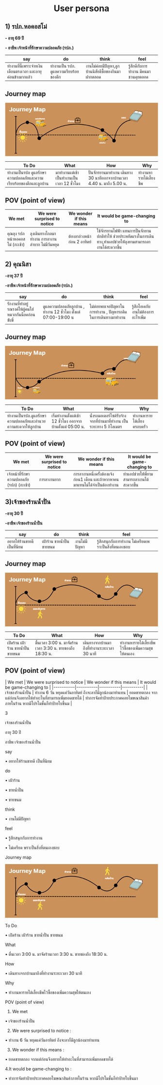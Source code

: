 <h1 align="center" class="large-text"><strong>User persona</strong></h1>


## 1)  รปภ.หอคอสโม่
 
 **- อายุ 69 ปี**
 
 **- อาชีพ เจ้าหน้าที่รักษาความปลอดภัย (รปภ.)**

 | **say**  | **do** | **think**   | **feel** |
 |-----------|-----------|-----------|-----------|
 | ทำงานที่นี้เพราะจ่ายเงินเดือนตรงเวลา และอายุค่อนข้างมากแล้ว   | ทำงานเป็น รปภ. ดูแลความเรียบร้อยของตึก   | งานไม่ค่อยมีปัญหา,ลูกบ้านนิสัยดีซื้อของกินมาฝากตลอด | รู้สึกดีกับการทำงาน มีคนมาชวนคุยตลอด    |

<h2><strong> Journey map </strong></h2>

![img1](https://github.com/Bhirapat/img/blob/main/Screenshot%202024-09-25%20180214.png)

  | To Do  | What | How  | Why |
 |-----------|-----------|-----------|-----------|
 | ทำงานเป็นรปภ ดูแลรักษาความปลอดภัยและความเรียบร้อยของตึกและลูกบ้าน  | มาทำงานแต่เช้าเป็นทำงานเป็นเวลา 12 ชั่วโมง    | ปั่นจักรยานมาทำงาน เดินทาง 30 นาทีออกจากบ้านเวลา 4.40 น. มาถึง 5.00 น. | ทำงานหารายได้เลี้ยงชีพ |


<h2><strong> POV (point of view) </strong></h2>

 | We met | We were surprised to notice | We wonder if this means  | It would be game-changing to |
 |-----------|-----------|-----------|-----------|
 | คุณลุง รปภ หน้าหอคอสโม่ (กะเช้า)  | ลุงเดินทางไกลมาทำงาน การลางานลำบาก ไม่มีวันหยุด    | ต้องลาล่วงหน้าก่อน 2 อาทิตย์ |  ใช้จักรยานไฟฟ้า แทนการปั่นจักยานปกติทำให้ ช่วยประหยัดแรงในการเดินทาง,ทำแอปช่วยให่้ลุงยามสามารถลางานได้สะดวกขึ้น |
 
## 2) คุณนิสา
 
 **-อายุ 37 ปี**
 
 **-อาชีพ เจ้าหน้าที่รักษาความปลอดภัย (รปภ.)**

 | **say**  | **do** | **think**   | **feel** |
 |-----------|-----------|-----------|-----------|
 | รักงานที่ทำอยู่ รณรงค์ให้ผู้คนใส่หมวกกันน็อคก่อนขับขี่   | ดูแลความปลอดภัยลูกบ้าน , ทำงาน 12 ชั่วโมง ตั้งแต่ 07:00-19:00 น   | ไม่ค่อยพบเจอปัญหาในการทำงาน , ปัญหารถติดในการเดินทางมาทำงาน | รู้สึกโอเคกับงานไม่ต้องการอะไรเพิ่ม  |

 <h2><strong> Journey map </strong></h2>

![img2](https://github.com/Bhirapat/img/blob/main/Screenshot%202024-09-25%20180059.png)

 | To Do  | What | How  | Why |
 |-----------|-----------|-----------|-----------|
 | ทำงานเป็นรปภ.ดูแลรักษาความปลอดภัยและอำนวยความสะดวกให้ลูกบ้าน  |เริ่มทำงานตั้งแต่เช้า 12 ชั่วโมง ออกจากบ้านตั้งแต่ 05:00 น.  | นั่งรถมอเตอร์ไซต์รับจ้างจากที่บ้านมาที่ทำงาน เป็นระยะทาง 5 กิโลเมตร | ทำงานหารายได้เลี้ยงครอบครัว |

<h2><strong> POV (point of view) </strong></h2>

| We met | We were surprised to notice | We wonder if this means  | It would be game-changing to |
 |-----------|-----------|-----------|-----------|
 | เจ้าหน้าที่รักษาความปลอดภัย (รปภ) (กะเช้า)  | การลางานยาก    | การลางานหนึ่งครั้งต้องแจ้งก่อน1 เดือน และถ้าหากหาคนมาแทนไม่ได้จำเป็นต้องทำงาน |  ทำแอปช่วยให่้พี่ยามสามารถลางานได้สะดวกขึ้น |

## 3)เจ้าของร้านน้ำปั่น
 
 **-อายุ 30 ปี**
 
 **-อาชีพ เจ้าของร้านน้ำปั่น**

 | **say**  | **do** | **think**   | **feel** |
 |-----------|-----------|-----------|-----------|
 | อยากให้ร้านขายดี เป็นที่นิยม   |   เฝ้าร้าน ขายน้ำปั่น ขายขนม   | งานไม่มีปัญหา | รู้สึกสนุกกับการทำงาน ไม่เครียดเพราะป็นสิ่งที่ตนเองชอบ    |
 
<h2><strong> Journey map </strong></h2>
 
![img3](https://github.com/Bhirapat/img/blob/main/Screenshot%202024-09-25%20175802.png) 

 | To Do  | What | How  | Why |
 |-----------|-----------|-----------|-----------|
 | เปิดร้าน เฝ้าร้าน ขายน้ำปั่น ขายขนม  | ตื่นเวลา 3:00 น. มาจัดร้านเวลา 3:30 น. ขายของถึง 18:30 น.  | เดินทางจากบ้านมาถึงที่ทำงานระยะเวลา 30 นาที | ทำงานหารายได้เลี้ยงชีพไว้ซื้อของเพิ่มความสุขให้ตนเอง |


<h2><strong> POV (point of view) </strong></h2>
| We met | We were surprised to notice | We wonder if this means  | It would be game-changing to |
 |-----------|-----------|-----------|-----------|
 | เจ้าของร้านน้ำปั่น  | ทำงาน 6 วัน หยุดแค่วันอาทิตย์ ถึงจะลาก็มีลูกน้องมาทำแทน    | ยอดขายตกลง จากแต่ก่อนจึงอยากให้ทำอะไนที่สามารถเพิ่มยอดขายได้ |  ทำการจัดทำป้ายประกาศคอยโฆษณาสินค้าภายในร้าน หากมีโปรโมชั้นก็ทำป้ายใบขึ้นม |

3

 เจ้าของร้านน้ำปั่น
 
 อายุ 30 ปี
 
 อาชีพ เจ้าของร้านน้ำปั่น

 say  
 
 • อยากให้ร้านขายดี เป็นที่นิยม
 
 do  
 
 • เฝ้าร้าน
 
 • ขายน้ำปั่น
 
 • ขายขนม
 
 think 
 
• งานไม่มีปัญหา

 feel

 • รู้สึกสนุกกับการทำงาน
 
 • ไม่เครียด พราะป็นสิ่งที่ตนเองชอบ
 
 Journey map 
 
![img3](https://github.com/Bhirapat/img/blob/main/Screenshot%202024-09-25%20175802.png) 

To Do

• เปิดร้าน เฝ้าร้าน ขายน้ำปั่น ขายขนม

What

• ตื่นเวลา 3:00 น. มาจัดร้านเวลา 3:30 น. ขายของถึง 18:30 น.

How

• เดินทางจากบ้านมาถึงที่ทำงานระยะเวลา 30 นาที

Why

• ทำงานหารายได้เลี้ยงชีพไว้ซื้อของเพิ่มความสุขให้ตนเอง

POV (point of view)

1. We met

 • เจ้าของร้านน้ำปั่น

2. We were surprised to notice :

 • ทำงาน 6 วัน หยุดแค่วันอาทิตย์ ถึงจะลาก็มีลูกน้องมาทำแทน

3. We wonder if this means :
 
 • ยอดขายตกลง จากแต่ก่อนจึงอยากให้ทำอะไนที่สามารถเพิ่มยอดขายได้

4.It would be game-changing to :
 
 • ทำการจัดทำป้ายประกาศคอยโฆษณาสินค้าภายในร้าน หากมีโปรโมชั้นก็ทำป้ายใบขึ้นมา
